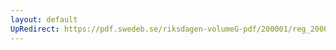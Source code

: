 ```yaml
---
layout: default
UpRedirect: https://pdf.swedeb.se/riksdagen-volumeG-pdf/200001/reg_200001/reg_200001_0041.pdf
---
```


